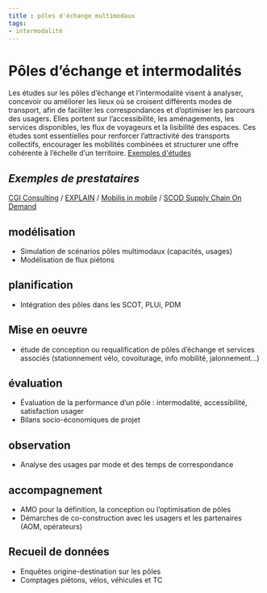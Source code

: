 ```yaml
---
title : pôles d'échange multimodaux
tags:
- intermodalité
---
```


# Pôles d’échange et intermodalités
Les études sur les pôles d’échange et l’intermodalité visent à analyser, concevoir ou améliorer les lieux où se croisent différents modes de transport, afin de faciliter les correspondances et d’optimiser les parcours des usagers. Elles portent sur l’accessibilité, les aménagements, les services disponibles, les flux de voyageurs et la lisibilité des espaces. Ces études sont essentielles pour renforcer l’attractivité des transports collectifs, encourager les mobilités combinées et structurer une offre cohérente à l’échelle d’un territoire. 
[Exemples d'études](https://documentsmarches.francemobilites.fr/Search/?sort=score&sortOrder=desc&highlight=true&facet=true&r=1&f_type=DOCUMENT&l_property.FMCode.PublicContractClass.natureOfPrestations_string=25&l_property.FMCode.PublicContractClass.metierIndex_string=40&text=Environnement%20OU%20bruit%20OU%20%22qualit%C3%A9%20de%20l%27air%22%20OU%20CO2&f_property.FMCode.PublicContractClass.natureOfPrestations_string=Etude%20service)
## _Exemples de prestataires_
[CGI Consulting](https://www.cgi.com/france/fr-fr/secteur/transport) / [EXPLAIN](http://www.explainconsultancy.com/fr/) / [Mobilis in mobile](https://mobilis-etudes.fr/) / [SCOD Supply Chain On Demand](https://www.sc-od.fr/)
## modélisation
- Simulation de scénarios pôles multimodaux (capacités, usages)
- Modélisation de flux piétons

## planification
- Intégration des pôles dans les SCOT, PLUi, PDM

## Mise en oeuvre
- étude de conception ou requalification de pôles d’échange et services associés (stationnement vélo, covoiturage, info mobilité, jalonnement...)

## évaluation
- Évaluation de la performance d’un pôle : intermodalité, accessibilité, satisfaction usager
- Bilans socio-économiques de projet

## observation
- Analyse des usages par mode et des temps de correspondance

## accompagnement
- AMO pour la définition, la conception ou l’optimisation de pôles
- Démarches de co-construction avec les usagers et les partenaires (AOM, opérateurs)

## Recueil de données
- Enquêtes origine-destination sur les pôles
- Comptages piétons, vélos, véhicules et TC
